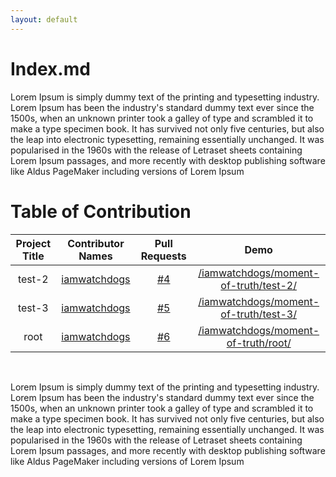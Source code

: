 ```yaml
---
layout: default
---
```


# Index.md 

Lorem Ipsum is simply dummy text of the printing and typesetting industry. Lorem Ipsum has been the industry's standard dummy text ever since the 1500s, when an unknown printer took a galley of type and scrambled it to make a type specimen book. It has survived not only five centuries, but also the leap into electronic typesetting, remaining essentially unchanged. It was popularised in the 1960s with the release of Letraset sheets containing Lorem Ipsum passages, and more recently with desktop publishing software like Aldus PageMaker including versions of Lorem Ipsum

# Table of Contribution

<div align="center">

<!-- TABLE BEGINS -->
| Project Title | Contributor Names | Pull Requests | Demo |
| :---: | :---: | :---: | :---: |
| test-2 | [iamwatchdogs](https://github.com/iamwatchdogs "goto iamwatchdogs profile") | [#4](https://github.com/iamwatchdogs/moment-of-truth/pull/4 "visit pr \#4") | [/iamwatchdogs/moment-of-truth/test-2/](test-2 "view the result of test-2") |
| test-3 | [iamwatchdogs](https://github.com/iamwatchdogs "goto iamwatchdogs profile") | [#5](https://github.com/iamwatchdogs/moment-of-truth/pull/5 "visit pr \#5") | [/iamwatchdogs/moment-of-truth/test-3/](test-3/index "view the result of test-3") |
| root | [iamwatchdogs](https://github.com/iamwatchdogs "goto iamwatchdogs profile") | [#6](https://github.com/iamwatchdogs/moment-of-truth/pull/6 "visit pr \#6") | [/iamwatchdogs/moment-of-truth/root/](https://github.com/iamwatchdogs/moment-of-truth/tree/main/root "view the result of root") |
<!-- TABLE ENDS -->

</div>
<br>

Lorem Ipsum is simply dummy text of the printing and typesetting industry. Lorem Ipsum has been the industry's standard dummy text ever since the 1500s, when an unknown printer took a galley of type and scrambled it to make a type specimen book. It has survived not only five centuries, but also the leap into electronic typesetting, remaining essentially unchanged. It was popularised in the 1960s with the release of Letraset sheets containing Lorem Ipsum passages, and more recently with desktop publishing software like Aldus PageMaker including versions of Lorem Ipsum
